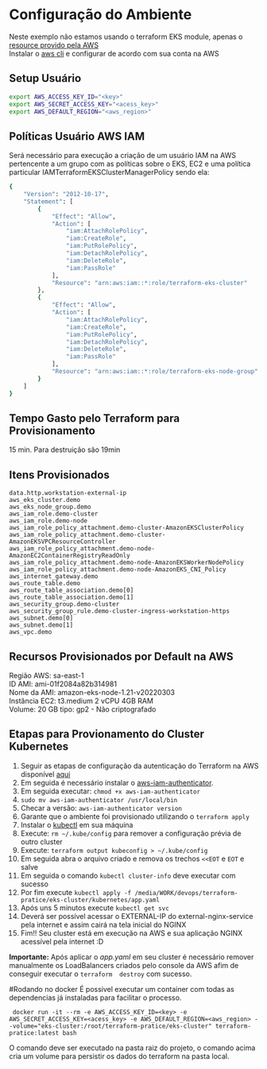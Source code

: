 # Configuração do Ambiente
Neste exemplo não estamos usando o terraform EKS module, apenas o [resource provido pela AWS](https://registry.terraform.io/providers/hashicorp/aws/latest/docs/data-sources/eks_cluster)  
Instalar o [aws cli](https://docs.aws.amazon.com/pt_br/cli/latest/userguide/cli-chap-welcome.html) e configurar de acordo com sua conta na AWS

## Setup Usuário
```bash
export AWS_ACCESS_KEY_ID="<key>"
export AWS_SECRET_ACCESS_KEY="<acess_key>"
export AWS_DEFAULT_REGION="<aws_region>"
```

## Políticas Usuário AWS IAM
Será necessário para execução a criação de um usuário IAM na AWS pertencente a um grupo com as políticas sobre o EKS, EC2 e uma política 
particular IAMTerraformEKSClusterManagerPolicy sendo ela:

```bash
{
    "Version": "2012-10-17",
    "Statement": [
        {
            "Effect": "Allow",
            "Action": [
                "iam:AttachRolePolicy",
                "iam:CreateRole",
                "iam:PutRolePolicy",
                "iam:DetachRolePolicy",
                "iam:DeleteRole",
                "iam:PassRole"
            ],
            "Resource": "arn:aws:iam::*:role/terraform-eks-cluster"
        },
        {
            "Effect": "Allow",
            "Action": [
                "iam:AttachRolePolicy",
                "iam:CreateRole",
                "iam:PutRolePolicy",
                "iam:DetachRolePolicy",
                "iam:DeleteRole",
                "iam:PassRole"
            ],
            "Resource": "arn:aws:iam::*:role/terraform-eks-node-group"
        }
    ]
}
```

## Tempo Gasto pelo Terraform para Provisionamento
15 min. Para destruição são 19min

## Itens Provisionados
```data.aws_availability_zones.available
data.http.workstation-external-ip
aws_eks_cluster.demo
aws_eks_node_group.demo
aws_iam_role.demo-cluster
aws_iam_role.demo-node
aws_iam_role_policy_attachment.demo-cluster-AmazonEKSClusterPolicy
aws_iam_role_policy_attachment.demo-cluster-AmazonEKSVPCResourceController
aws_iam_role_policy_attachment.demo-node-AmazonEC2ContainerRegistryReadOnly
aws_iam_role_policy_attachment.demo-node-AmazonEKSWorkerNodePolicy
aws_iam_role_policy_attachment.demo-node-AmazonEKS_CNI_Policy
aws_internet_gateway.demo
aws_route_table.demo
aws_route_table_association.demo[0]
aws_route_table_association.demo[1]
aws_security_group.demo-cluster
aws_security_group_rule.demo-cluster-ingress-workstation-https
aws_subnet.demo[0]
aws_subnet.demo[1]
aws_vpc.demo
```

## Recursos Provisionados por Default na AWS
Região AWS: sa-east-1  
ID AMI: ami-01f2084a82b314981  
Nome da AMI: amazon-eks-node-1.21-v20220303  
Instância EC2: t3.medium 2 vCPU 4GB RAM   
Volume: 20 GB tipo: gp2 - Não criptografado

## Etapas para Provionamento do Cluster Kubernetes
1. Seguir as etapas de configuração da autenticação do Terraform na AWS disponível [aqui](https://registry.terraform.io/providers/hashicorp/aws/latest/docs)
2. Em seguida é necessário instalar o [aws-iam-authenticator](https://docs.aws.amazon.com/pt_br/eks/latest/userguide/install-aws-iam-authenticator.html).
3. Em seguida executar: `chmod +x aws-iam-authenticator`
4. `sudo mv aws-iam-authenticator /usr/local/bin`
5. Checar a versão: `aws-iam-authenticator version`
6. Garante que o ambiente foi provisionado utilizando o `terraform apply`
7. Instalar o [kubectl](https://kubernetes.io/docs/tasks/tools/install-kubectl-linux/) em sua máquina
8. Execute: `rm ~/.kube/config` para remover a configuração prévia de outro cluster
9. Execute: `terraform output kubeconfig > ~/.kube/config`
10. Em seguida abra o arquivo criado e remova os trechos `<<EOT` e `EOT` e salve
11. Em seguida o comando `kubectl cluster-info` deve executar com sucesso
12. Por fim execute `kubectl apply -f /media/WORK/devops/terraform-pratice/eks-cluster/kubernetes/app.yaml`
13. Após uns 5 minutos execute `kubectl get svc`
14. Deverá ser possível acessar o EXTERNAL-IP do external-nginx-service pela internet e assim cairá na tela inicial do NGINX
15. Fim!! Seu cluster está em execução na AWS e sua aplicação NGINX acessível pela internet :D

**Importante:** Após aplicar o *app.yaml* em seu cluster é necessário remover manualmente os LoadBalancers criados pelo console da AWS afim de conseguir executar o `terraform 
destroy` com sucesso.


#Rodando no docker
É possivel executar um container com todas as dependencias já instaladas para facilitar o processo.

` docker run -it --rm -e AWS_ACCESS_KEY_ID=<key> -e AWS_SECRET_ACCESS_KEY=<acess_key> -e AWS_DEFAULT_REGION=<aws_region> --volume="eks-cluster:/root/terraform-pratice/eks-cluster" terraform-pratice:latest bash`

O comando deve ser executado na pasta raiz do projeto, o comando acima cria um volume para persistir os dados do terraform na pasta local. 
